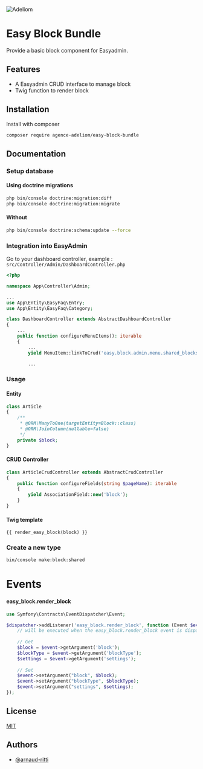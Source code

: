 
![Adeliom](https://adeliom.com/public/uploads/2017/09/Adeliom_logo.png)

# Easy Block Bundle

Provide a basic block component for Easyadmin.


## Features

- A Easyadmin CRUD interface to manage block
- Twig function to render block


## Installation

Install with composer

```bash
composer require agence-adeliom/easy-block-bundle
```

## Documentation

### Setup database

#### Using doctrine migrations

```bash
php bin/console doctrine:migration:diff
php bin/console doctrine:migration:migrate
```

#### Without

```bash
php bin/console doctrine:schema:update --force
```

### Integration into EasyAdmin

Go to your dashboard controller, example : `src/Controller/Admin/DashboardController.php`

```php
<?php

namespace App\Controller\Admin;

...
use App\Entity\EasyFaq\Entry;
use App\Entity\EasyFaq\Category;

class DashboardController extends AbstractDashboardController
{
    ...
    public function configureMenuItems(): iterable
    {
        ...
        yield MenuItem::linkToCrud('easy.block.admin.menu.shared_blocks', 'fa fa-file-alt', Block::class);

        ...
```

### Usage

#### Entity

```php
class Article
{
    /**
     * @ORM\ManyToOne(targetEntity=Block::class)
     * @ORM\JoinColumn(nullable=false)
     */
    private $block;
}
```

#### CRUD Controller
```php
class ArticleCrudController extends AbstractCrudController
{
    public function configureFields(string $pageName): iterable
    {
        yield AssociationField::new('block');
    }
}
```

#### Twig template

```twig
{{ render_easy_block(block) }}
```

### Create a new type

```bash
bin/console make:block:shared
```

# Events

#### easy_block.render_block
```php
use Symfony\Contracts\EventDispatcher\Event;

$dispatcher->addListener('easy_block.render_block', function (Event $event) {
    // will be executed when the easy_block.render_block event is dispatched
    
    // Get
    $block = $event->getArgument('block');
    $blockType = $event->getArgument('blockType');
    $settings = $event->getArgument('settings');
    
    // Set
    $event->setArgument("block", $block);
    $event->setArgument("blockType", $blockType);
    $event->setArgument("settings", $settings);
});
```

## License

[MIT](https://choosealicense.com/licenses/mit/)


## Authors

- [@arnaud-ritti](https://github.com/arnaud-ritti)

  
